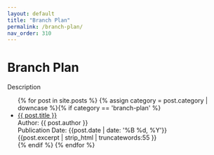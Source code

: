 ```yaml
---
layout: default
title: "Branch Plan"
permalink: /branch-plan/
nav_order: 310
---
```

<h1 class="category-title">Branch Plan</h1>

<p>Description</p>

<ul>
  {% for post in site.posts %}
    {% assign category = post.category | downcase %}{% if category == 'branch-plan' %}
      <li class="article-list">
        <a href="{{ post.url | prepend: site.baseurl }}">{{ post.title }}</a><br>
        <div class="author">Author: {{ post.author }}</div>
        <div class="publication-date">Publication Date: <time datetime="{{post.date | date: '%F'}}">{{post.date | date: '%B %d, %Y'}}</time></div>
        <div class="excerpt">{{post.excerpt | strip_html | truncatewords:55 }}</div>
      </li>
    {% endif %}
  {% endfor %}
</ul>
